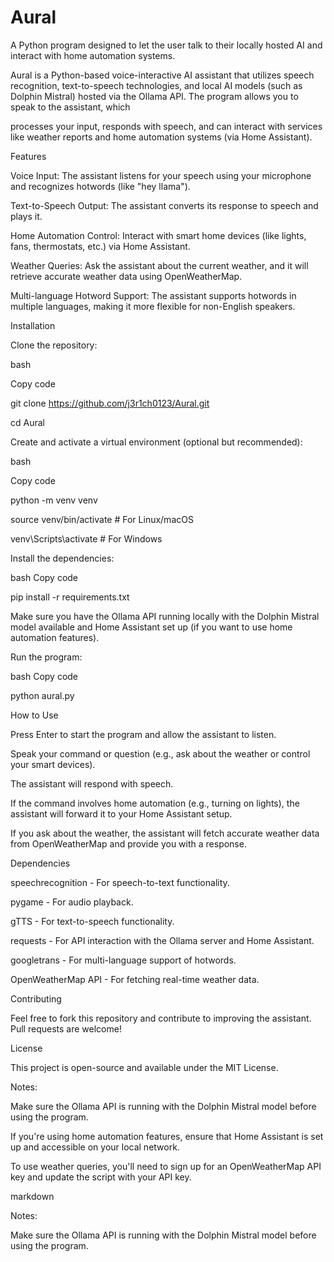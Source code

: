 # Aural
A Python program designed to let the user talk to their locally hosted AI and interact with home automation systems.

Aural is a Python-based voice-interactive AI assistant that utilizes speech recognition, text-to-speech technologies, and local AI models (such as Dolphin Mistral) hosted via the Ollama API. The program allows you to speak to the assistant, which 

processes your input, responds with speech, and can interact with services like weather reports and home automation systems (via Home Assistant).

Features

Voice Input: The assistant listens for your speech using your microphone and recognizes hotwords (like "hey llama").

Text-to-Speech Output: The assistant converts its response to speech and plays it.

Home Automation Control: Interact with smart home devices (like lights, fans, thermostats, etc.) via Home Assistant.

Weather Queries: Ask the assistant about the current weather, and it will retrieve accurate weather data using OpenWeatherMap.

Multi-language Hotword Support: The assistant supports hotwords in multiple languages, making it more flexible for non-English speakers.

Installation

Clone the repository:

bash

Copy code

git clone https://github.com/j3r1ch0123/Aural.git

cd Aural

Create and activate a virtual environment (optional but recommended):

bash

Copy code

python -m venv venv

source venv/bin/activate  # For Linux/macOS

venv\Scripts\activate  # For Windows

Install the dependencies:

bash
Copy code

pip install -r requirements.txt

Make sure you have the Ollama API running locally with the Dolphin Mistral model available and Home Assistant set up (if you want to use home automation features).

Run the program:

bash
Copy code

python aural.py

How to Use

Press Enter to start the program and allow the assistant to listen.

Speak your command or question (e.g., ask about the weather or control your smart devices).

The assistant will respond with speech.

If the command involves home automation (e.g., turning on lights), the assistant will forward it to your Home Assistant setup.

If you ask about the weather, the assistant will fetch accurate weather data from OpenWeatherMap and provide you with a response.

Dependencies

speechrecognition - For speech-to-text functionality.

pygame - For audio playback.

gTTS - For text-to-speech functionality.

requests - For API interaction with the Ollama server and Home Assistant.

googletrans - For multi-language support of hotwords.

OpenWeatherMap API - For fetching real-time weather data.

Contributing

Feel free to fork this repository and contribute to improving the assistant. Pull requests are welcome!

License

This project is open-source and available under the MIT License.

Notes:

Make sure the Ollama API is running with the Dolphin Mistral model before using the program.

If you're using home automation features, ensure that Home Assistant is set up and accessible on your local network.

To use weather queries, you'll need to sign up for an OpenWeatherMap API key and update the script with your API key.

markdown

Notes:

Make sure the Ollama API is running with the Dolphin Mistral model before using the program.
